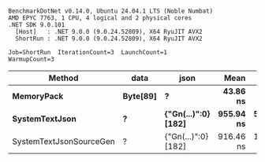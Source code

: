 ```

BenchmarkDotNet v0.14.0, Ubuntu 24.04.1 LTS (Noble Numbat)
AMD EPYC 7763, 1 CPU, 4 logical and 2 physical cores
.NET SDK 9.0.101
  [Host]   : .NET 9.0.0 (9.0.24.52809), X64 RyuJIT AVX2
  ShortRun : .NET 9.0.0 (9.0.24.52809), X64 RyuJIT AVX2

Job=ShortRun  IterationCount=3  LaunchCount=1  
WarmupCount=3  

```
| Method                  | data     | json                | Mean      | Error     | StdDev   | Min       | Max       | Gen0   | Allocated |
|------------------------ |--------- |-------------------- |----------:|----------:|---------:|----------:|----------:|-------:|----------:|
| **MemoryPack**              | **Byte[89]** | **?**                   |  **43.86 ns** |  **5.097 ns** | **0.279 ns** |  **43.63 ns** |  **44.17 ns** | **0.0062** |     **104 B** |
| **SystemTextJson**          | **?**        | **{&quot;Gn(...)&quot;:0} [182]** | **955.94 ns** | **55.839 ns** | **3.061 ns** | **953.02 ns** | **959.13 ns** | **0.0057** |     **104 B** |
| SystemTextJsonSourceGen | ?        | {&quot;Gn(...)&quot;:0} [182] | 916.46 ns | 13.704 ns | 0.751 ns | 915.66 ns | 917.15 ns | 0.0057 |     104 B |
